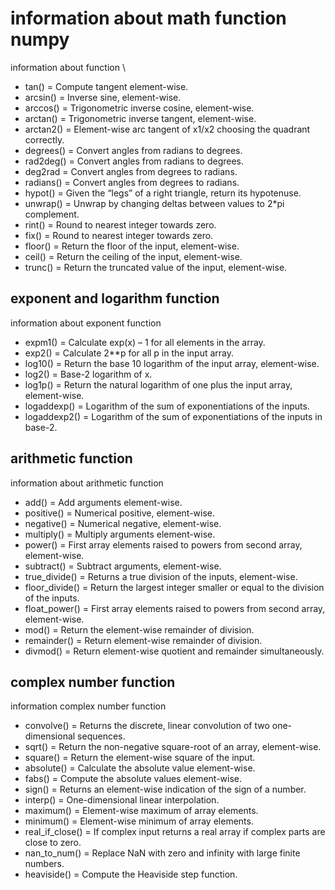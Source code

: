 # information about math function numpy

information about function \

- tan() = Compute tangent element-wise.
- arcsin() = Inverse sine, element-wise.
- arccos() = Trigonometric inverse cosine, element-wise.
- arctan() = Trigonometric inverse tangent, element-wise.
- arctan2() = Element-wise arc tangent of x1/x2 choosing the quadrant correctly.
- degrees() = Convert angles from radians to degrees.
- rad2deg() = Convert angles from radians to degrees.
- deg2rad = Convert angles from degrees to radians.
- radians() = Convert angles from degrees to radians.
- hypot() = Given the “legs” of a right triangle, return its hypotenuse.
- unwrap() = Unwrap by changing deltas between values to 2\*pi complement.
- rint() = Round to nearest integer towards zero.
- fix() = Round to nearest integer towards zero.
- floor() = Return the floor of the input, element-wise.
- ceil() = Return the ceiling of the input, element-wise.
- trunc() = Return the truncated value of the input, element-wise.

## exponent and logarithm function

information about exponent function

- expm1() = Calculate exp(x) – 1 for all elements in the array.
- exp2() = Calculate 2\*\*p for all p in the input array.
- log10() = Return the base 10 logarithm of the input array, element-wise.
- log2() = Base-2 logarithm of x.
- log1p() = Return the natural logarithm of one plus the input array, element-wise.
- logaddexp() = Logarithm of the sum of exponentiations of the inputs.
- logaddexp2() = Logarithm of the sum of exponentiations of the inputs in base-2.

## arithmetic function

information about arithmetic function

- add() = Add arguments element-wise.
- positive() = Numerical positive, element-wise.
- negative() = Numerical negative, element-wise.
- multiply() = Multiply arguments element-wise.
- power() = First array elements raised to powers from second array, element-wise.
- subtract() = Subtract arguments, element-wise.
- true_divide() = Returns a true division of the inputs, element-wise.
- floor_divide() = Return the largest integer smaller or equal to the division of the inputs.
- float_power() = First array elements raised to powers from second array, element-wise.
- mod() = Return the element-wise remainder of division.
- remainder() = Return element-wise remainder of division.
- divmod() = Return element-wise quotient and remainder simultaneously.

## complex number function

information complex number function

- convolve() = Returns the discrete, linear convolution of two one-dimensional sequences.
- sqrt() = Return the non-negative square-root of an array, element-wise.
- square() = Return the element-wise square of the input.
- absolute() = Calculate the absolute value element-wise.
- fabs() = Compute the absolute values element-wise.
- sign() = Returns an element-wise indication of the sign of a number.
- interp() = One-dimensional linear interpolation.
- maximum() = Element-wise maximum of array elements.
- minimum() = Element-wise minimum of array elements.
- real_if_close() = If complex input returns a real array if complex parts are close to zero.
- nan_to_num() = Replace NaN with zero and infinity with large finite numbers.
- heaviside() = Compute the Heaviside step function.
